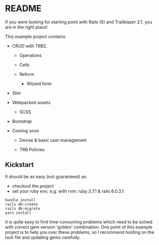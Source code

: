 # README

If you were looking for starting point with Rails (6) and Trailblazer 2.1, you are in the right place!

This example project contains

* CRUD with TRB2.

    * Operations

    * Cells

    * Reform
        
        * Wizard form

* Slim

* Webpacked assets

    * SCSS

* Bootstrap

* Coming soon

    * Devise & basic user management
    
    * TRB Policies
    
    
## Kickstart
It should be as easy (not guaranteed) as:
* checkout the project
* set your ruby env, e.g. with rvm: ruby 2.7.1 & rails 6.0.3.1
```
bundle install
rails db:create
rails db:migrate
yarn install
```
It is quite easy to find time-consuming problems which need to be solved with correct gem version 'golden' combination. One point of this example project is to help you over these problems, so I recommend holding on the lock file and updating gems carefully.
